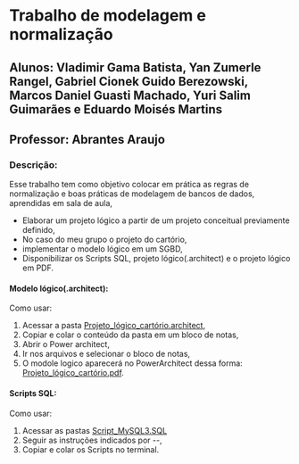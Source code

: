 # Trabalho de modelagem e normalização
## Alunos: Vladimir Gama Batista, Yan Zumerle Rangel, Gabriel Cionek Guido Berezowski, Marcos Daniel Guasti Machado, Yuri Salim Guimarães e Eduardo Moisés Martins
## Professor: Abrantes Araujo
### Descrição:
Esse trabalho tem como objetivo colocar em prática as regras de normalização e boas práticas de modelagem de bancos de dados, aprendidas em sala de aula,
* Elaborar um projeto lógico a partir de um projeto conceitual previamente definido,
* No caso do meu grupo o projeto do cartório,
* implementar o modelo lógico em um SGBD,
* Disponibilizar os Scripts SQL, projeto lógico(.architect) e o projeto lógico em PDF.

#### Modelo lógico(.architect):
Como usar:
1. Acessar a pasta [Projeto_lógico_cartório.architect](<https://github.com/VladimirGB1/uvv_bd_1_cc1m/blob/main/Trabalho%20de%20modelagem%20e%20normaliza%C3%A7%C3%A3o/Projeto_l%C3%B3gico_cart%C3%B3rio.architect>),
2. Copiar e colar o conteúdo da pasta em um bloco de notas,
3. Abrir o Power architect,
4. Ir nos arquivos e selecionar o bloco de notas,
5. O modole logico aparecerá no PowerArchitect dessa forma: [Projeto_lógico_cartório.pdf](<https://github.com/VladimirGB1/uvv_bd_1_cc1m/blob/main/Trabalho%20de%20modelagem%20e%20normaliza%C3%A7%C3%A3o/Projeto_l%C3%B3gico_cart%C3%B3rio.pdf>).

#### Scripts SQL:
Como usar:
1. Acessar as pastas [Script_MySQL3.SQL](<>)
2. Seguir as instruções indicados por --,
3. Copiar e colar os Scripts no terminal.

